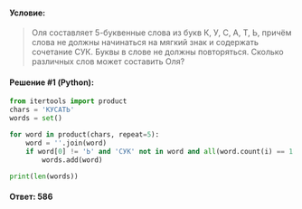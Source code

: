 #### Условие:

> Оля составляет 5-буквенные слова из букв К, У, С, А, Т, Ь, причём слова не должны начинаться на мягкий знак и содержать сочетание СУК. Буквы в слове не должны повторяться. Сколько различных слов может составить Оля?

#### Решение #1 (Python):
```python
from itertools import product
chars = 'КУСАТЬ'
words = set()

for word in product(chars, repeat=5):
    word = ''.join(word)
    if word[0] != 'Ь' and 'СУК' not in word and all(word.count(i) == 1 for i in word):
        words.add(word)

print(len(words))

```

#### Ответ: 586
